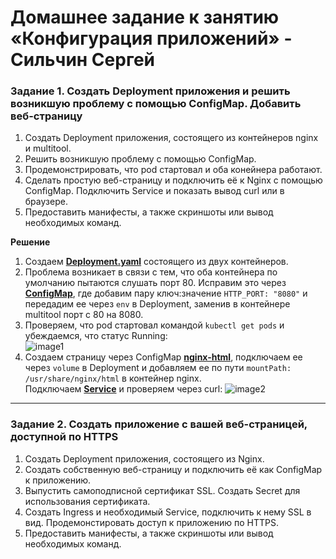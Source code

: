 # Домашнее задание к занятию «Конфигурация приложений» - Сильчин Сергей

### Задание 1. Создать Deployment приложения и решить возникшую проблему с помощью ConfigMap. Добавить веб-страницу

1. Создать Deployment приложения, состоящего из контейнеров nginx и multitool.
2. Решить возникшую проблему с помощью ConfigMap.
3. Продемонстрировать, что pod стартовал и оба конейнера работают.
4. Сделать простую веб-страницу и подключить её к Nginx с помощью ConfigMap. Подключить Service и показать вывод curl или в браузере.
5. Предоставить манифесты, а также скриншоты или вывод необходимых команд.


**Решение**  
1. Создаем [**Deployment.yaml**](https://github.com/Daimero88/netology/blob/main/kubernetes-hw/08/deployment.yaml) состоящего из двух контейнеров.
2. Проблема возникает в связи с тем, что оба контейнера по умолчанию пытаются слушать порт 80. Исправим это через [**ConfigMap**](https://github.com/Daimero88/netology/blob/main/kubernetes-hw/08/multitool-config.yaml), где добавим пару ключ:значение ```HTTP_PORT: "8080"``` и передадим ее через ```env``` в Deployment, заменив в контейнере multitool порт c 80 на 8080.
3. Проверяем, что pod стартовал командой ```kubectl get pods``` и убеждаемся, что статус Running:  
  ![image1](https://github.com/user-attachments/assets/b6bec36c-04ec-4544-8b13-4e5c323b4e7e)
4. Создаем страницу через ConfigMap [**nginx-html**](https://github.com/Daimero88/netology/blob/main/kubernetes-hw/08/nginx-html.yaml), подключаем ее через ```volume``` в Deployment и добавляем ее по пути ```mountPath: /usr/share/nginx/html``` в контейнер nginx.  
  Подключаем [**Service**](https://github.com/Daimero88/netology/blob/main/kubernetes-hw/08/service.yaml) и проверяем через curl:
  ![image2](https://github.com/user-attachments/assets/bccdd406-03c9-48db-9f81-9f65748653b5)

------

### Задание 2. Создать приложение с вашей веб-страницей, доступной по HTTPS 

1. Создать Deployment приложения, состоящего из Nginx.
2. Создать собственную веб-страницу и подключить её как ConfigMap к приложению.
3. Выпустить самоподписной сертификат SSL. Создать Secret для использования сертификата.
4. Создать Ingress и необходимый Service, подключить к нему SSL в вид. Продемонстировать доступ к приложению по HTTPS. 
4. Предоставить манифесты, а также скриншоты или вывод необходимых команд.
